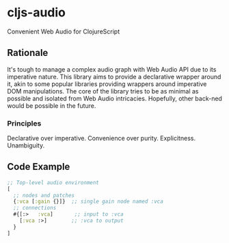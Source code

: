 # cljs-audio
Convenient Web Audio for ClojureScript 
## Rationale
It's tough to manage a complex audio graph with Web Audio API due to its imperative nature.
This library aims to provide a declarative wrapper around it, akin to some popular libraries providing wrappers around imperative DOM manipulations.
The core of the library tries to be as minimal as possible and isolated from Web Audio intricacies. Hopefully, other back-ned would be possible in the future.

### Principles

Declarative over imperative.
Convenience over purity.
Explicitness.
Unambiguity. 



## Code Example
```clojure
;; Top-level audio environment
[
  ;; nodes and patches
  {:vca [:gain {}]}  ;; single gain node named :vca
  ;; connections
  #{[:>   :vca]       ;; input to :vca
    [:vca :>]        ;; :vca to output
  }
]
```
